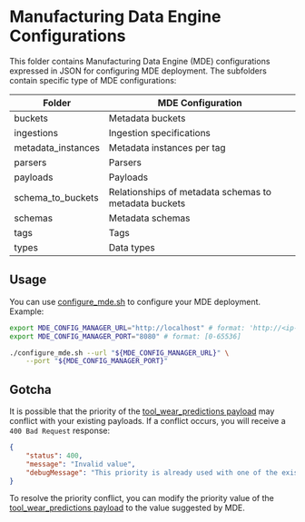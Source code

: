 # Manufacturing Data Engine Configurations

This folder contains Manufacturing Data Engine (MDE) configurations
expressed in JSON for configuring MDE deployment. The subfolders
contain specific type of MDE configurations:

| Folder | MDE Configuration |
|--------|------------------------|
| buckets | Metadata buckets |
| ingestions | Ingestion specifications |
| metadata_instances | Metadata instances per tag |
| parsers | Parsers |
| payloads | Payloads |
| schema_to_buckets | Relationships of metadata schemas to metadata buckets |
| schemas | Metadata schemas |
| tags | Tags |
| types | Data types |

## Usage

You can use [configure_mde.sh](./configure_mde.sh) to configure your MDE
deployment. Example:

```bash
export MDE_CONFIG_MANAGER_URL="http://localhost" # format: 'http://<ip-or-dns>'
export MDE_CONFIG_MANAGER_PORT="8080" # format: [0-65536]

./configure_mde.sh --url "${MDE_CONFIG_MANAGER_URL}" \
    --port "${MDE_CONFIG_MANAGER_PORT}"
```

## Gotcha

It is possible that the priority of the
[tool_wear_predictions payload](./payloads/tool_wear_predictions.json)
may conflict with your existing payloads. If a conflict occurs, you will
receive a `400 Bad Request` response:

```json
{
    "status": 400,
    "message": "Invalid value",
    "debugMessage": "This priority is already used with one of the existing payloads. The nearest value you can choose is 32449 – ",
}
```

To resolve the priority conflict, you can modify the priority value of the
[tool_wear_predictions payload](./payloads/tool_wear_predictions.json)
to the value suggested by MDE.
